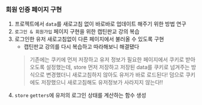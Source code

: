 ### 회원 인증 페이지 구현
1. 프로젝트에서 ```data```를 새로고침 없이 바로바로 업데이트 해주기 위한 방법 연구
2. ```로그인 & 회원가입``` 페이지 구현을 위한 캡틴판교 강의 복습
3. 로그인한 유저 새로고침없이 다른 페이지에서 불러올 수 있도록 구현
	- 캡틴판교 강의를 다시 복습하고 따라해보니 해결됐다
	> 기존에는 쿠키에 먼저 저장하고 유저 정보가 필요한 페이지에서 쿠키로 받아오도록 설정했는데, store 먼저 저장하고 저장된 data를 쿠키로 넘겨주는 방식으로 변경했더니 새로고침하지 않아도 유저가 바로 로드된다! 덤으로 쿠키에도 저장했으니 새로고침해도 유저정보가 사라지지 않는다!!
4. ```store``` ```getters```에 유저의 로그인 상태를 계산하는 함수 생성

